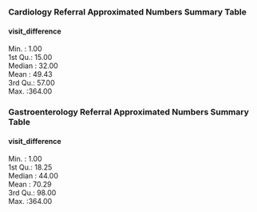 ### Cardiology Referral Approximated Numbers Summary Table 
 
 #### visit_difference
 Min.   :  1.00  
 1st Qu.: 15.00  
 Median : 32.00  
 Mean   : 49.43  
 3rd Qu.: 57.00  
 Max.   :364.00 


 ### Gastroenterology Referral Approximated Numbers Summary Table 

 #### visit_difference
 Min.   :  1.00  
 1st Qu.: 18.25  
 Median : 44.00  
 Mean   : 70.29  
 3rd Qu.: 98.00  
 Max.   :364.00 
